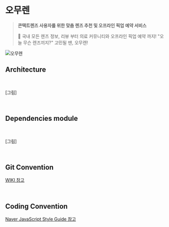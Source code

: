 # 오무렌

> **콘택트렌즈 사용자를 위한 맞춤 렌즈 추천 및 오프라인 픽업 예약 서비스**
>
> :orange: 국내 모든 렌즈 정보, 리뷰 부터  의료 커뮤니티와 오프라인 픽업 예약 까지! "오늘 무슨 렌즈끼지?" 고민될 땐, 오무렌!

![오무렌](https://user-images.githubusercontent.com/62228195/124383166-e0bd2800-dd05-11eb-986c-3e0523b752e4.png)

## Architecture

</br>

[그림]

</br>

## Dependencies module

</br>

[그림]

</br>

## Git Convention

[WIKI 참고](https://github.com/TeamOmoolen/TeamOmoolen-Server/wiki/Git-Convention)

</br>

## Coding Convention

[Naver JavaScript Style Guide 참고](https://github.com/naver/eslint-config-naver/blob/master/STYLE_GUIDE.md)
